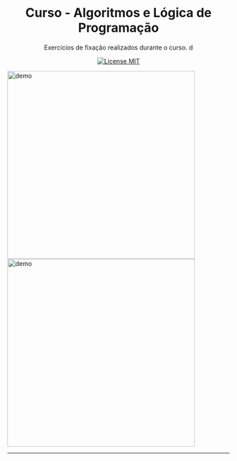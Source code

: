 <h1 align="center">
<br>
<br>
<br>
Curso - Algoritmos e Lógica de Programação
</h1>

<p align="center">Exercícios de fixação realizados durante o curso. d</p>

<p align="center">
  <a href="https://opensource.org/licenses/MIT">
    <img src="https://img.shields.io/badge/License-MIT-blue.svg" alt="License MIT">
  </a>
</p>

[//]: # (Add your gifs/images here:)
<div>
  <img src="IMAGE_1_URL" alt="demo" height="425">
  <img src="IMAGE_2_URL" alt="demo" height="425">
</div>

<hr />
